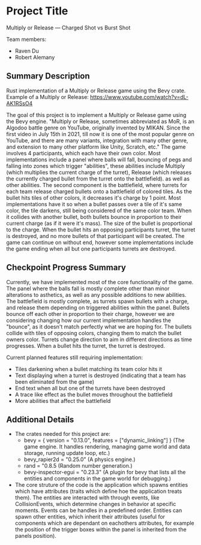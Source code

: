 # Project Title
Multiply or Release — Charged Shot vs Burst Shot

Team members:

- Raven Du
- Robert Alemany

## Summary Description

Rust implementation of a Multiply or Release game using the Bevy crate. Example of a Multiply or Release: https://www.youtube.com/watch?v=dL-AK1RSsO4

The goal of this project is to implement a Multiply or Release game using the Bevy engine. 
"Multiply or Release, sometimes abbreviated as MoR, is an Algodoo battle genre on YouTube, originally invented by MIKAN. Since the first video in July 15th in 2021, till now it is one of the most popular genre on YouTube, and there are many variants, integration with many other genre, and extension to many other platform like Unity, Scratch, etc."
The game involves 4 participants, which each have their own color. Most implementations include a panel where balls will fall, bouncing of pegs and falling into zones which trigger "abilities", these abilities include Multiply (which multiplies the current charge of the turret), Release (which releases the currently charged bullet from the turret onto the battlefield). as well as other abilities. The second component is the battlefield, where turrets for each team release charged bullets onto a battlefield of colored tiles. As the bullet hits tiles of other colors, it decreases it's charge by 1 point. Most implementations have it so when a bullet passes over a tile of it's same color, the tile darkens, still being considered of the same color team. When it collides with another bullet, both bullets bounce in proportion to their current charge (as if it were it's mass). The size of the bullet is proportional to the charge. When the bullet hits an opposing participants turret, the turret is destroyed, and no more bullets of that participant will be created. The game can continue on without end, however some implementations include the game ending when all but one participants turrets are destroyed.

## Checkpoint Progress Summary

Currently, we have implemented most of the core functionality of the game. The panel where the balls fall is mostly complete other than minor alterations to asthetics, as well as any possible additions to new abilities. The battlefield is mostly complete, as turrets spawn bullets with a charge, and release them depending on triggered abilities within the panel. Bullets bounce off each other in proportion to their charge, however we are considering changing how our current implementation handles the "bounce", as it doesn't match perfectly what we are hoping for. The bullets collide with tiles of opposing colors, changing them to match the bullet owners color. Turrets change direction to aim in different directions as time progresses. When a bullet hits the turret, the turret is destroyed.

Current planned features still requiring implementation:
- Tiles darkening when a bullet matching its team color hits it
- Text displaying when a turret is destroyed (indicating that a team has been eliminated from the game)
- End text when all but one of the turrets have been destroyed
- A trace like effect as the bullet moves throughout the battlefield 
- More abilities that affect the battlefield

## Additional Details

- The crates needed for this project are:
  - bevy = { version = "0.13.0", features = ["dynamic_linking"] } (The game engine. It handles rendering, managing game world and data storage, running update loop, etc.)
  - bevy_rapier2d = "0.25.0" (A physics engine.)
  - rand = "0.8.5 (Random number generation.)
  - bevy-inspector-egui = "0.23.3" (A plugin for bevy that lists all the entities and components in the game world for debugging.)
- The core struture of the code is the application which spawns entities which have attributes (traits which define hoe the application treats them). The entities are interacted with through events, like CollisionEvents, which determine changes in behavior at specific moments. Events can be handles in a predefined order. Entities can spawn other entities, which inherit their attributes (useful for components which are dependant on eachothers attributes, for example the position of the trigger boxes within the panel is inherited from the panels position).
